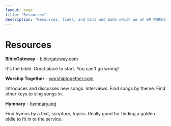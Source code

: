 ```yaml
---
layout: page
title: "Resources"
description: "Resources, links, and bits and bobs which we at EM WORSHIP have found helpful"
---
```


# Resources

**BibleGateway** - [biblegateway.com](https://www.biblegateway.com)

It's the bible. Great place to start. You can't go wrong!

**Worship Together** - [worshiptogether.com](http://worshiptogether.com)

Introduces and discusses new songs. Interviews. Find songs by theme. Find other keys to sing songs in.

**Hymnary** - [hymnary.org](http://www.hymnary.org)

Find hymns by a text, scripture, topics. Really good for finding a golden oldie to fit in to the service.